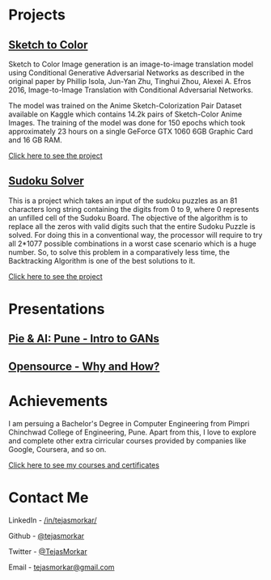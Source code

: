 # Projects

## [Sketch to Color](./sketch-to-color) 

Sketch to Color Image generation is an image-to-image translation model using Conditional Generative Adversarial Networks as described in the original paper by Phillip Isola, Jun-Yan Zhu, Tinghui Zhou, Alexei A. Efros 2016, Image-to-Image Translation with Conditional Adversarial Networks.

The model was trained on the Anime Sketch-Colorization Pair Dataset available on Kaggle which contains 14.2k pairs of Sketch-Color Anime Images. The training of the model was done for 150 epochs which took approximately 23 hours on a single GeForce GTX 1060 6GB Graphic Card and 16 GB RAM.

[Click here to see the project](./sketch-to-color)

## [Sudoku Solver](./sudoku-solver)

This is a project which takes an input of the sudoku puzzles as an 81 characters long string containing the digits from 0 to 9, where 0 represents an unfilled cell of the Sudoku Board. The objective of the algorithm is to replace all the zeros with valid digits such that the entire Sudoku Puzzle is solved. For doing this in a conventional way, the processor will require to try all 2*1077 possible combinations in a worst case scenario which is a huge number. So, to solve this problem in a comparatively less time, the Backtracking Algorithm is one of the best solutions to it.

[Click here to see the project](./sudoku-solver)

# Presentations 

## [Pie & AI: Pune - Intro to GANs](./assets/ppts/pie-ai-pune-intro-to-gans.pdf)

## [Opensource - Why and How?](./assets/ppts/opensource-why-and-how.pdf)

# Achievements

I am persuing a Bachelor's Degree in Computer Engineering from Pimpri Chinchwad College of Engineering, Pune. Apart from this, I love to explore and complete other extra cirricular courses provided by companies like Google, Coursera, and so on. 

[Click here to see my courses and certificates](./pages/courses-and-achievements/)

# Contact Me

LinkedIn - [/in/tejasmorkar/](https://www.linkedin.com/in/tejasmorkar/)

Github - [@tejasmorkar](https://github.com/tejasmorkar)

Twitter - [@TejasMorkar](https://twitter.com/TejasMorkar)

Email - [tejasmorkar@gmail.com](mailto:tejasmorkar@gmail.com)
